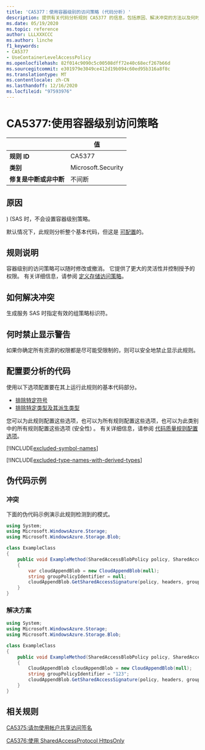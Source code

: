 ```yaml
---
title: 'CA5377：使用容器级别的访问策略 (代码分析) '
description: 提供有关代码分析规则 CA5377 的信息，包括原因、解决冲突的方法以及何时取消显示。
ms.date: 05/19/2020
ms.topic: reference
author: LLLXXXCCC
ms.author: linche
f1_keywords:
- CA5377
- UseContainerLevelAccessPolicy
ms.openlocfilehash: 82f014c9090c5c00508dff72e40c68ecf267b66d
ms.sourcegitcommit: e301979e3049ce412d19b094c60ed95b316a8f8c
ms.translationtype: MT
ms.contentlocale: zh-CN
ms.lasthandoff: 12/16/2020
ms.locfileid: "97593976"
---
```

# <a name="ca5377-use-container-level-access-policy"></a>CA5377:使用容器级别访问策略

| | 值 |
|-|-|
| **规则 ID** |CA5377|
| **类别** |Microsoft.Security|
| **修复是中断或非中断** |不间断|

## <a name="cause"></a>原因

)  (SAS 时，不会设置容器级别策略。

默认情况下，此规则分析整个基本代码，但这是 [可配置](#configure-code-to-analyze)的。

## <a name="rule-description"></a>规则说明

容器级别的访问策略可以随时修改或撤消。 它提供了更大的灵活性并控制授予的权限。 有关详细信息，请参阅 [定义存储访问策略](/rest/api/storageservices/define-stored-access-policy)。

## <a name="how-to-fix-violations"></a>如何解决冲突

生成服务 SAS 时指定有效的组策略标识符。

## <a name="when-to-suppress-warnings"></a>何时禁止显示警告

如果你确定所有资源的权限都是尽可能受限制的，则可以安全地禁止显示此规则。

## <a name="configure-code-to-analyze"></a>配置要分析的代码

使用以下选项配置要在其上运行此规则的基本代码部分。

- [排除特定符号](#exclude-specific-symbols)
- [排除特定类型及其派生类型](#exclude-specific-types-and-their-derived-types)

您可以为此规则配置这些选项，也可以为所有规则配置这些选项，也可以为此类别中的所有规则配置这些选项 (安全性) 。 有关详细信息，请参阅 [代码质量规则配置选项](../code-quality-rule-options.md)。

[!INCLUDE[excluded-symbol-names](~/includes/code-analysis/excluded-symbol-names.md)]

[!INCLUDE[excluded-type-names-with-derived-types](~/includes/code-analysis/excluded-type-names-with-derived-types.md)]

## <a name="pseudo-code-examples"></a>伪代码示例

### <a name="violation"></a>冲突

下面的伪代码示例演示此规则检测到的模式。

```csharp
using System;
using Microsoft.WindowsAzure.Storage;
using Microsoft.WindowsAzure.Storage.Blob;

class ExampleClass
{
    public void ExampleMethod(SharedAccessBlobPolicy policy, SharedAccessBlobHeaders headers, Nullable<SharedAccessProtocol> protocols, IPAddressOrRange ipAddressOrRange)
    {
        var cloudAppendBlob = new CloudAppendBlob(null);
        string groupPolicyIdentifier = null;
        cloudAppendBlob.GetSharedAccessSignature(policy, headers, groupPolicyIdentifier, protocols, ipAddressOrRange);
    }
}
```

### <a name="solution"></a>解决方案

```csharp
using System;
using Microsoft.WindowsAzure.Storage;
using Microsoft.WindowsAzure.Storage.Blob;

class ExampleClass
{
    public void ExampleMethod(SharedAccessBlobPolicy policy, SharedAccessBlobHeaders headers, Nullable<SharedAccessProtocol> protocols, IPAddressOrRange ipAddressOrRange)
    {
        CloudAppendBlob cloudAppendBlob = new CloudAppendBlob(null);
        string groupPolicyIdentifier = "123";
        cloudAppendBlob.GetSharedAccessSignature(policy, headers, groupPolicyIdentifier, protocols, ipAddressOrRange);
    }
}
```

## <a name="related-rules"></a>相关规则

[CA5375:请勿使用帐户共享访问签名](ca5375.md)

[CA5376:使用 SharedAccessProtocol HttpsOnly](ca5376.md)
